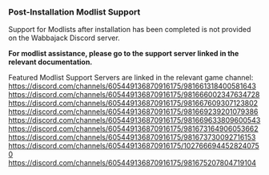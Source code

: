 ### Post-Installation Modlist Support
Support for Modlists after installation has been completed is not provided on the Wabbajack Discord server. 

**For modlist assistance, please go to the support server linked in the relevant documentation.**

Featured Modlist Support Servers are linked in the relevant game channel:
https://discord.com/channels/605449136870916175/981661318400581643
https://discord.com/channels/605449136870916175/981666002347634728
https://discord.com/channels/605449136870916175/981667609307123802
https://discord.com/channels/605449136870916175/981669239201079386
https://discord.com/channels/605449136870916175/981669633809600543
https://discord.com/channels/605449136870916175/981673164906053662
https://discord.com/channels/605449136870916175/981673730092716153
https://discord.com/channels/605449136870916175/1027666944528240750
https://discord.com/channels/605449136870916175/981675207804719104